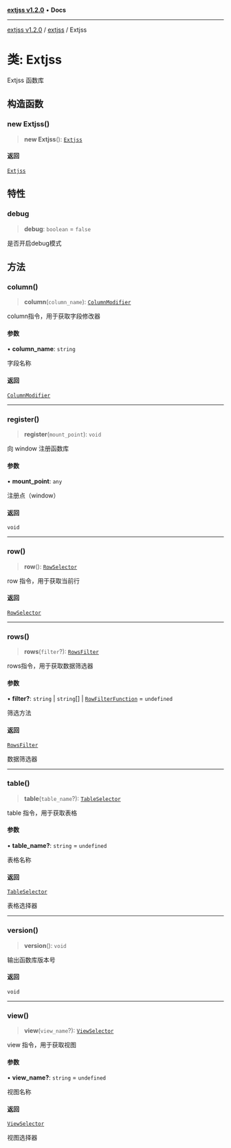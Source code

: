 [**extjss v1.2.0**](../../README.md) • **Docs**

***

[extjss v1.2.0](../../modules.md) / [extjss](../README.md) / Extjss

# 类: Extjss

Extjss 函数库

## 构造函数

### new Extjss()

> **new Extjss**(): [`Extjss`](Extjss.md)

#### 返回

[`Extjss`](Extjss.md)

## 特性

### debug

> **debug**: `boolean` = `false`

是否开启debug模式

## 方法

### column()

> **column**(`column_name`): [`ColumnModifier`](../../column/classes/ColumnModifier.md)

column指令，用于获取字段修改器

#### 参数

• **column\_name**: `string`

字段名称

#### 返回

[`ColumnModifier`](../../column/classes/ColumnModifier.md)

***

### register()

> **register**(`mount_point`): `void`

向 window 注册函数库

#### 参数

• **mount\_point**: `any`

注册点（window）

#### 返回

`void`

***

### row()

> **row**(): [`RowSelector`](../../row/classes/RowSelector.md)

row 指令，用于获取当前行

#### 返回

[`RowSelector`](../../row/classes/RowSelector.md)

***

### rows()

> **rows**(`filter`?): [`RowsFilter`](../../rows/classes/RowsFilter.md)

rows指令，用于获取数据筛选器

#### 参数

• **filter?**: `string` \| `string`[] \| [`RowFilterFunction`](../../types/namespaces/Types/type-aliases/RowFilterFunction.md) = `undefined`

筛选方法

#### 返回

[`RowsFilter`](../../rows/classes/RowsFilter.md)

数据筛选器

***

### table()

> **table**(`table_name`?): [`TableSelector`](../../table/classes/TableSelector.md)

table 指令，用于获取表格

#### 参数

• **table\_name?**: `string` = `undefined`

表格名称

#### 返回

[`TableSelector`](../../table/classes/TableSelector.md)

表格选择器

***

### version()

> **version**(): `void`

输出函数库版本号

#### 返回

`void`

***

### view()

> **view**(`view_name`?): [`ViewSelector`](../../view/classes/ViewSelector.md)

view 指令，用于获取视图

#### 参数

• **view\_name?**: `string` = `undefined`

视图名称

#### 返回

[`ViewSelector`](../../view/classes/ViewSelector.md)

视图选择器
